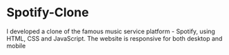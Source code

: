 # Spotify-Clone
I developed a clone of the famous music service platform - Spotify, using HTML, CSS and JavaScript. The website is responsive for both desktop and mobile
